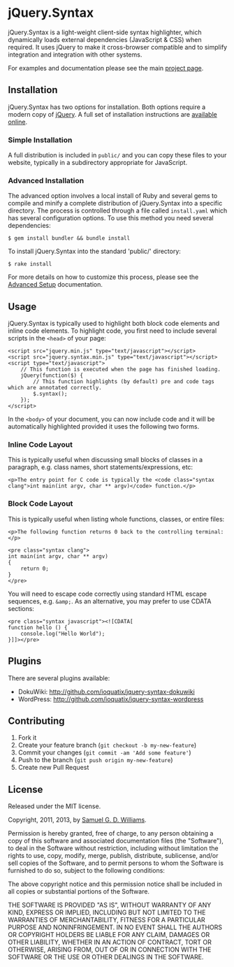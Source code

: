 # jQuery.Syntax

jQuery.Syntax is a light-weight client-side syntax highlighter, which dynamically loads external dependencies (JavaScript & CSS) when required. It uses jQuery to make it cross-browser compatible and to simplify integration and integration with other systems.

For examples and documentation please see the main [project page][1].

[1]: http://www.codeotaku.com/projects/jquery-syntax

## Installation

jQuery.Syntax has two options for installation. Both options require a modern copy of [jQuery](http://jquery.com). A full set of installation instructions are [available online](http://www.codeotaku.com/projects/jquery-syntax/how-to-install).

### Simple Installation

A full distribution is included in `public/` and you can copy these files to your website, typically in a subdirectory appropriate for JavaScript.

### Advanced Installation

The advanced option involves a local install of Ruby and several gems to compile and minify a complete distribution of jQuery.Syntax into a specific directory. The process is controlled through a file called `install.yaml` which has several configuration options. To use this method you need several dependencies:

	$ gem install bundler && bundle install

To install jQuery.Syntax into the standard 'public/' directory:

	$ rake install

For more details on how to customize this process, please see the [Advanced Setup](http://www.codeotaku.com/projects/jquery-syntax/how-to-install/advanced-setup) documentation.

## Usage

jQuery.Syntax is typically used to highlight both block code elements and inline code elements. To highlight code, you first need to include several scripts in the `<head>` of your page:

	<script src="jquery.min.js" type="text/javascript"></script>
	<script src="jquery.syntax.min.js" type="text/javascript"></script>
	<script type="text/javascript">
	    // This function is executed when the page has finished loading.
	    jQuery(function($) {
	        // This function highlights (by default) pre and code tags which are annotated correctly.
	        $.syntax();
	    });
	</script>

In the `<body>` of your document, you can now include code and it will be automatically highlighted provided it uses the following two forms.

### Inline Code Layout

This is typically useful when discussing small blocks of classes in a paragraph, e.g. class names, short statements/expressions, etc:

	<p>The entry point for C code is typically the <code class="syntax clang">int main(int argv, char ** argv)</code> function.</p>

### Block Code Layout

This is typically useful when listing whole functions, classes, or entire files:

	<p>The following function returns 0 back to the controlling terminal:</p>

	<pre class="syntax clang">
	int main(int argv, char ** argv)
	{
		return 0;
	}
	</pre>

You will need to escape code correctly using standard HTML escape sequences, e.g. `&amp;`. As an alternative, you may prefer to use CDATA sections:

	<pre class="syntax javascript"><![CDATA[
	function hello () {
	    console.log("Hello World");
	}]]></pre>

## Plugins

There are several plugins available:

- DokuWiki: <http://github.com/ioquatix/jquery-syntax-dokuwiki>
- WordPress: <http://github.com/ioquatix/jquery-syntax-wordpress>

## Contributing

1. Fork it
2. Create your feature branch (`git checkout -b my-new-feature`)
3. Commit your changes (`git commit -am 'Add some feature'`)
4. Push to the branch (`git push origin my-new-feature`)
5. Create new Pull Request

## License ##

Released under the MIT license.

Copyright, 2011, 2013, by [Samuel G. D. Williams](http://www.codeotaku.com/samuel-williams).

Permission is hereby granted, free of charge, to any person obtaining a copy
of this software and associated documentation files (the "Software"), to deal
in the Software without restriction, including without limitation the rights
to use, copy, modify, merge, publish, distribute, sublicense, and/or sell
copies of the Software, and to permit persons to whom the Software is
furnished to do so, subject to the following conditions:

The above copyright notice and this permission notice shall be included in
all copies or substantial portions of the Software.

THE SOFTWARE IS PROVIDED "AS IS", WITHOUT WARRANTY OF ANY KIND, EXPRESS OR
IMPLIED, INCLUDING BUT NOT LIMITED TO THE WARRANTIES OF MERCHANTABILITY,
FITNESS FOR A PARTICULAR PURPOSE AND NONINFRINGEMENT. IN NO EVENT SHALL THE
AUTHORS OR COPYRIGHT HOLDERS BE LIABLE FOR ANY CLAIM, DAMAGES OR OTHER
LIABILITY, WHETHER IN AN ACTION OF CONTRACT, TORT OR OTHERWISE, ARISING FROM,
OUT OF OR IN CONNECTION WITH THE SOFTWARE OR THE USE OR OTHER DEALINGS IN
THE SOFTWARE.
